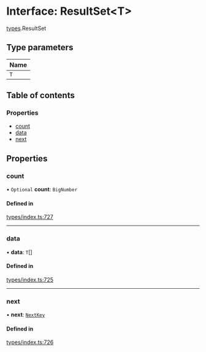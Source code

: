 # Interface: ResultSet<T\>

[types](../wiki/types).ResultSet

## Type parameters

| Name |
| :------ |
| `T` |

## Table of contents

### Properties

- [count](../wiki/types.ResultSet#count)
- [data](../wiki/types.ResultSet#data)
- [next](../wiki/types.ResultSet#next)

## Properties

### count

• `Optional` **count**: `BigNumber`

#### Defined in

[types/index.ts:727](https://github.com/PolymeshAssociation/polymesh-sdk/blob/46129005/src/types/index.ts#L727)

___

### data

• **data**: `T`[]

#### Defined in

[types/index.ts:725](https://github.com/PolymeshAssociation/polymesh-sdk/blob/46129005/src/types/index.ts#L725)

___

### next

• **next**: [`NextKey`](../wiki/types#nextkey)

#### Defined in

[types/index.ts:726](https://github.com/PolymeshAssociation/polymesh-sdk/blob/46129005/src/types/index.ts#L726)
